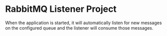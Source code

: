 # RabbitMQ Listener Project

When the application is started, it will automatically listen for new messages on the configured queue and the listener will consume those messages.
